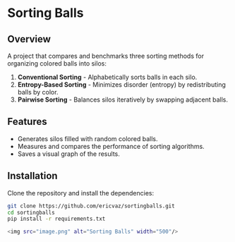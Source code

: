 # Sorting Balls

## Overview
A project that compares and benchmarks three sorting methods for organizing colored balls into silos:
1. **Conventional Sorting** - Alphabetically sorts balls in each silo.
2. **Entropy-Based Sorting** - Minimizes disorder (entropy) by redistributing balls by color.
3. **Pairwise Sorting** - Balances silos iteratively by swapping adjacent balls.

## Features
- Generates silos filled with random colored balls.
- Measures and compares the performance of sorting algorithms.
- Saves a visual graph of the results.

## Installation

Clone the repository and install the dependencies:
```bash
git clone https://github.com/ericvaz/sortingballs.git
cd sortingballs
pip install -r requirements.txt

<img src="image.png" alt="Sorting Balls" width="500"/>
